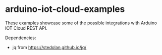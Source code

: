 # arduino-iot-cloud-examples

These examples showcase some of the possible integrations with Arduino IOT Cloud REST API.

Dependencies:
* jq from https://stedolan.github.io/jq/